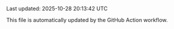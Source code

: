 Last updated: 2025-10-28 20:13:42 UTC

This file is automatically updated by the GitHub Action workflow.
